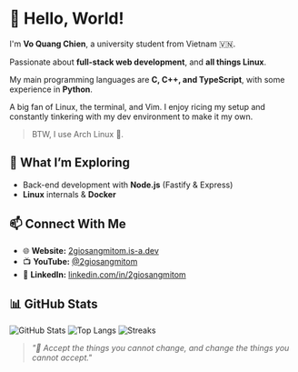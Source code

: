 # 👋 Hello, World!

I'm **Vo Quang Chien**, a university student from Vietnam 🇻🇳.

Passionate about **full-stack web development**, and **all things Linux**.

My main programming languages are **C, C++, and TypeScript**, with some experience in **Python**.

A big fan of Linux, the terminal, and Vim. I enjoy ricing my setup and constantly tinkering with my dev environment to make it my own.

> BTW, I use Arch Linux 🐧.

## 🧠 What I’m Exploring

- Back-end development with **Node.js** (Fastify & Express)
- **Linux** internals & **Docker**

## 📫 Connect With Me

- 🌐 **Website:** [2giosangmitom.is-a.dev](https://2giosangmitom.is-a.dev/)
- 📺 **YouTube:** [@2giosangmitom](https://www.youtube.com/@2giosangmitom)
- 💼 **LinkedIn:** [linkedin.com/in/2giosangmitom](https://www.linkedin.com/in/2giosangmitom/)

## 📊 GitHub Stats

![GitHub Stats](https://github-readme-stats.vercel.app/api?username=2giosangmitom&show_icons=true&theme=merko&hide_border=true)
![Top Langs](https://github-readme-stats.vercel.app/api/top-langs/?username=2giosangmitom&layout=compact&langs_count=10&theme=merko&hide_border=true&hide=vim%20script)
![Streaks](https://github-readme-streak-stats.herokuapp.com/?user=2giosangmitom&theme=merko&hide_border=true)

> _"🍜 Accept the things you cannot change, and change the things you cannot accept."_
